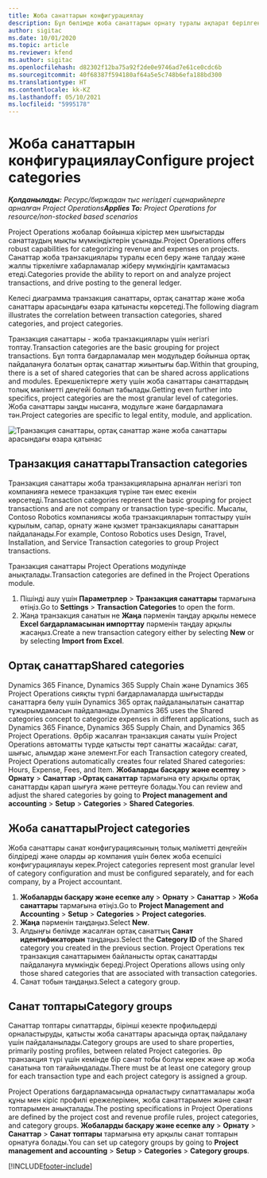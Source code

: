 ```yaml
---
title: Жоба санаттарын конфигурациялау
description: Бұл бөлімде жоба санаттарын орнату туралы ақпарат берілген.
author: sigitac
ms.date: 10/01/2020
ms.topic: article
ms.reviewer: kfend
ms.author: sigitac
ms.openlocfilehash: d82302f12ba75a92f2de0e9746ad7e61ce0cdc6b
ms.sourcegitcommit: 40f68387f594180af64a5e5c748b6efa188bd300
ms.translationtype: HT
ms.contentlocale: kk-KZ
ms.lasthandoff: 05/10/2021
ms.locfileid: "5995178"
---
```

# <a name="configure-project-categories"></a><span data-ttu-id="bf79a-103">Жоба санаттарын конфигурациялау</span><span class="sxs-lookup"><span data-stu-id="bf79a-103">Configure project categories</span></span>

<span data-ttu-id="bf79a-104">_**Қолданылады:** Ресурс/биржадан тыс негіздегі сценарийлерге арналған Project Operations_</span><span class="sxs-lookup"><span data-stu-id="bf79a-104">_**Applies To:** Project Operations for resource/non-stocked based scenarios_</span></span>

<span data-ttu-id="bf79a-105">Project Operations жобалар бойынша кірістер мен шығыстарды санаттаудың мықты мүмкіндіктерін ұсынады.</span><span class="sxs-lookup"><span data-stu-id="bf79a-105">Project Operations offers robust capabilities for categorizing revenue and expenses on projects.</span></span> <span data-ttu-id="bf79a-106">Санаттар жоба транзакциялары туралы есеп беру және талдау және жалпы тіркелімге хабарламалар жіберу мүмкіндігін қамтамасыз етеді.</span><span class="sxs-lookup"><span data-stu-id="bf79a-106">Categories provide the ability to report on and analyze project transactions, and drive posting to the general ledger.</span></span>

<span data-ttu-id="bf79a-107">Келесі диаграмма транзакция санаттары, ортақ санаттар және жоба санаттары арасындағы өзара қатынасты көрсетеді.</span><span class="sxs-lookup"><span data-stu-id="bf79a-107">The following diagram illustrates the correlation between transaction categories, shared categories, and project categories.</span></span> 

<span data-ttu-id="bf79a-108">Транзакция санаттары - жоба транзакциялары үшін негізгі топтау.</span><span class="sxs-lookup"><span data-stu-id="bf79a-108">Transaction categories are the basic grouping for project transactions.</span></span> <span data-ttu-id="bf79a-109">Бұл топта бағдарламалар мен модульдер бойынша ортақ пайдалануға болатын ортақ санаттар жиынтығы бар.</span><span class="sxs-lookup"><span data-stu-id="bf79a-109">Within that grouping, there is a set of shared categories that can be shared across applications and modules.</span></span> <span data-ttu-id="bf79a-110">Ерекшеліктерге жету үшін жоба санаттары санаттардың толық мәліметті деңгейі болып табылады.</span><span class="sxs-lookup"><span data-stu-id="bf79a-110">Getting even further into specifics, project categories are the most granular level of categories.</span></span> <span data-ttu-id="bf79a-111">Жоба санаттары заңды нысанға, модульге және бағдарламаға тән.</span><span class="sxs-lookup"><span data-stu-id="bf79a-111">Project categories are specific to legal entity, module, and application.</span></span>

![Транзакция санаттары, ортақ санаттар және жоба санаттары арасындағы өзара қатынас](media/project-categories.png)

## <a name="transaction-categories"></a><span data-ttu-id="bf79a-113">Транзакция санаттары</span><span class="sxs-lookup"><span data-stu-id="bf79a-113">Transaction categories</span></span>

<span data-ttu-id="bf79a-114">Транзакция санаттары жоба транзакцияларына арналған негізгі топ компанияға немесе транзакция түріне тән емес екенін көрсетеді.</span><span class="sxs-lookup"><span data-stu-id="bf79a-114">Transaction categories represent the basic grouping for project transactions and are not company or transaction type-specific.</span></span> <span data-ttu-id="bf79a-115">Мысалы, Contoso Robotics компаниясы жоба транзакцияларын топтастыру үшін құрылым, сапар, орнату және қызмет транзакциялары санаттарын пайдаланады.</span><span class="sxs-lookup"><span data-stu-id="bf79a-115">For example, Contoso Robotics uses Design, Travel, Installation, and Service Transaction categories to group Project transactions.</span></span>

<span data-ttu-id="bf79a-116">Транзакция санаттары Project Operations модулінде анықталады.</span><span class="sxs-lookup"><span data-stu-id="bf79a-116">Transaction categories are defined in the Project Operations module.</span></span> 
1. <span data-ttu-id="bf79a-117">Пішінді ашу үшін **Параметрлер** \> **Транзакция санаттары** тармағына өтіңіз.</span><span class="sxs-lookup"><span data-stu-id="bf79a-117">Go to **Settings** \> **Transaction Categories** to open the form.</span></span> 
2. <span data-ttu-id="bf79a-118">Жаңа транзакция санатын не **Жаңа** пәрменін таңдау арқылы немесе **Excel бағдарламасынан импорттау** пәрменін таңдау арқылы жасаңыз.</span><span class="sxs-lookup"><span data-stu-id="bf79a-118">Create a new transaction category either by selecting **New** or by selecting **Import from Excel**.</span></span>

## <a name="shared-categories"></a><span data-ttu-id="bf79a-119">Ортақ санаттар</span><span class="sxs-lookup"><span data-stu-id="bf79a-119">Shared categories</span></span>

<span data-ttu-id="bf79a-120">Dynamics 365 Finance, Dynamics 365 Supply Chain және Dynamics 365 Project Operations сияқты түрлі бағдарламаларда шығыстарды санаттарға бөлу үшін Dynamics 365 ортақ пайдаланылатын санаттар тұжырымдамасын пайдаланады.</span><span class="sxs-lookup"><span data-stu-id="bf79a-120">Dynamics 365 uses the Shared categories concept to categorize expenses in different applications, such as Dynamics 365 Finance, Dynamics 365 Supply Chain, and Dynamics 365 Project Operations.</span></span> <span data-ttu-id="bf79a-121">Әрбір жасалған транзакция санаты үшін Project Operations автоматты түрде қатысты төрт санатты жасайды: сағат, шығыс, алымдар және элемент.</span><span class="sxs-lookup"><span data-stu-id="bf79a-121">For each Transaction category created, Project Operations automatically creates four related Shared categories: Hours, Expense, Fees, and Item.</span></span> <span data-ttu-id="bf79a-122">**Жобаларды басқару және есептеу** \> **Орнату** \> **Санаттар** \>**Ортақ санаттар** тармағына өту арқылы ортақ санаттарды қарап шығуға және реттеуге болады.</span><span class="sxs-lookup"><span data-stu-id="bf79a-122">You can review and adjust the shared categories by going to **Project management and accounting** \> **Setup** \> **Categories** \> **Shared Categories**.</span></span>

## <a name="project-categories"></a><span data-ttu-id="bf79a-123">Жоба санаттары</span><span class="sxs-lookup"><span data-stu-id="bf79a-123">Project categories</span></span>

<span data-ttu-id="bf79a-124">Жоба санаттары санат конфигурациясының толық мәліметті деңгейін білдіреді және оларды әр компания үшін бөлек жоба есепшісі конфигурациялауы керек.</span><span class="sxs-lookup"><span data-stu-id="bf79a-124">Project categories represent most granular level of category configuration and must be configured separately, and for each company, by a Project accountant.</span></span>

1. <span data-ttu-id="bf79a-125">**Жобаларды басқару және есепке алу** \> **Орнату** \> **Санаттар** \> **Жоба санаттары** тармағына өтіңіз.</span><span class="sxs-lookup"><span data-stu-id="bf79a-125">Go to **Project Management and Accounting** \> **Setup** \> **Categories** \> **Project categories**.</span></span>
2. <span data-ttu-id="bf79a-126">**Жаңа** пәрменін таңдаңыз.</span><span class="sxs-lookup"><span data-stu-id="bf79a-126">Select **New**.</span></span>
3. <span data-ttu-id="bf79a-127">Алдыңғы бөлімде жасалған ортақ санаттың **Санат идентификаторын** таңдаңыз.</span><span class="sxs-lookup"><span data-stu-id="bf79a-127">Select the **Category ID** of the Shared category you created in the previous section.</span></span> <span data-ttu-id="bf79a-128">Project Operations тек транзакция санаттарымен байланысты ортақ санаттарды пайдалануға мүмкіндік береді.</span><span class="sxs-lookup"><span data-stu-id="bf79a-128">Project Operations allows using only those shared categories that are associated with transaction categories.</span></span>
4. <span data-ttu-id="bf79a-129">Санат тобын таңдаңыз.</span><span class="sxs-lookup"><span data-stu-id="bf79a-129">Select a category group.</span></span>

## <a name="category-groups"></a><span data-ttu-id="bf79a-130">Санат топтары</span><span class="sxs-lookup"><span data-stu-id="bf79a-130">Category groups</span></span>

<span data-ttu-id="bf79a-131">Санаттар топтары сипаттарды, бірінші кезекте профильдерді орналастыруды, қатысты жоба санаттары арасында ортақ пайдалану үшін пайдаланылады.</span><span class="sxs-lookup"><span data-stu-id="bf79a-131">Category groups are used to share properties, primarily posting profiles, between related Project categories.</span></span> <span data-ttu-id="bf79a-132">Әр транзакция түрі үшін кемінде бір санат тобы болуы керек және әр жоба санатына топ тағайындалады.</span><span class="sxs-lookup"><span data-stu-id="bf79a-132">There must be at least one category group for each transaction type and each project category is assigned a group.</span></span>

<span data-ttu-id="bf79a-133">Project Operations бағдарламасында орналастыру сипаттамалары жоба құны мен кіріс профилі ережелерімен, жоба санаттарымен және санат топтарымен анықталады.</span><span class="sxs-lookup"><span data-stu-id="bf79a-133">The posting specifications in Project Operations are defined by the project cost and revenue profile rules, project categories, and category groups.</span></span> <span data-ttu-id="bf79a-134">**Жобаларды басқару және есепке алу** \> **Орнату** \> **Санаттар** \> **Санат топтары** тармағына өту арқылы санат топтарын орнатуға болады.</span><span class="sxs-lookup"><span data-stu-id="bf79a-134">You can set up category groups by going to **Project management and accounting** \> **Setup** \> **Categories** \> **Category groups**.</span></span>


[!INCLUDE[footer-include](../includes/footer-banner.md)]